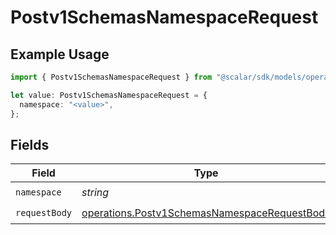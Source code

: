 # Postv1SchemasNamespaceRequest

## Example Usage

```typescript
import { Postv1SchemasNamespaceRequest } from "@scalar/sdk/models/operations";

let value: Postv1SchemasNamespaceRequest = {
  namespace: "<value>",
};
```

## Fields

| Field                                                                                                        | Type                                                                                                         | Required                                                                                                     | Description                                                                                                  |
| ------------------------------------------------------------------------------------------------------------ | ------------------------------------------------------------------------------------------------------------ | ------------------------------------------------------------------------------------------------------------ | ------------------------------------------------------------------------------------------------------------ |
| `namespace`                                                                                                  | *string*                                                                                                     | :heavy_check_mark:                                                                                           | N/A                                                                                                          |
| `requestBody`                                                                                                | [operations.Postv1SchemasNamespaceRequestBody](../../models/operations/postv1schemasnamespacerequestbody.md) | :heavy_check_mark:                                                                                           | N/A                                                                                                          |